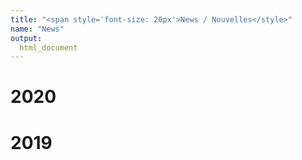 ```yaml
---
title: "<span style='font-size: 20px'>News / Nouvelles</style>"
name: "News"
output:
  html_document
---
```


# 2020

# 2019
